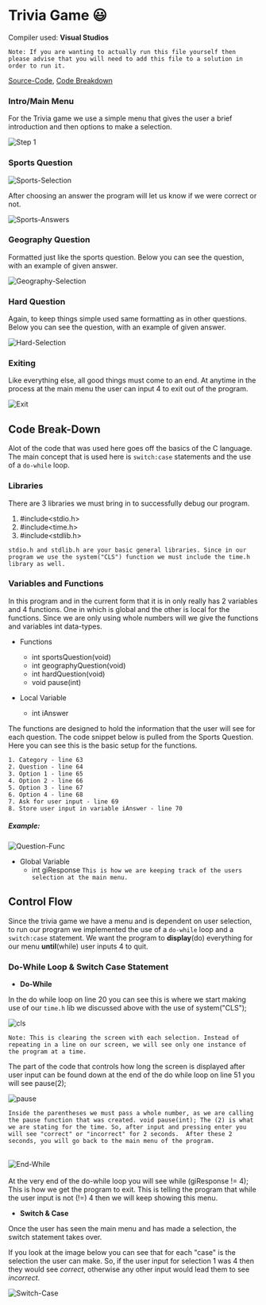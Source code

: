 # Trivia Game 😃

Compiler used: **Visual Studios**

`Note: If you are wanting to actually run this file yourself then please advise that you will need to add this file to a solution in order to run it.`

[Source-Code](https://github.com/aquaman48/Projects/blob/main/C%20Projects/Trivia_Game/Trivia_Game.c), [Code Breakdown](https://github.com/aquaman48/Projects/blob/main/C%20Projects/Trivia_Game/Trivia-Game.md#code-break-down)

### Intro/Main Menu 

For the Trivia game we use a simple menu that gives the user a brief introduction and then options to make a selection. 

![Step 1](https://github.com/aquaman48/Projects/blob/main/C%20Projects/Screenshots/Intro.JPG)

### Sports Question

![Sports-Selection](https://github.com/aquaman48/Projects/blob/main/C%20Projects/Screenshots/Sports-Question.jpg)

After choosing an answer the program will let us know if we were correct or not.

![Sports-Answers](https://github.com/aquaman48/Projects/blob/main/C%20Projects/Screenshots/Sports-Answer-Example.jpg)


### Geography Question

Formatted just like the sports question. Below you can see the question, with an example of given answer. 

![Geography-Selection](https://github.com/aquaman48/Projects/blob/main/C%20Projects/Screenshots/Geography-Question-Answer-Example.jpg)

### Hard Question

Again, to keep things simple used same formatting as in other questions. Below you can see the question, with an example of given answer.  

![Hard-Selection](https://github.com/aquaman48/Projects/blob/main/C%20Projects/Screenshots/Hard-Question.jpg)

### Exiting

Like everything else, all good things must come to an end. At anytime in the process at the main menu the user can input 4 to exit out of the program.

![Exit](https://github.com/aquaman48/Projects/blob/main/C%20Projects/Screenshots/Exit.jpg)


## Code Break-Down

Alot of the code that was used here goes off the basics of the C language. The main concept that is used here is `switch:case` statements and the use of a `do-while` loop. 

### Libraries 

There are 3 libraries we must bring in to successfully debug our program. 

1. #include<stdio.h>
2. #include<time.h>
3. #include<stdlib.h>

`stdio.h and stdlib.h are your basic general libraries. Since in our program we use the system("CLS") function we must include the time.h library as well.`

### Variables and Functions

In this program and in the current form that it is in only really has 2 variables and 4 functions. One in which is global and the other is local for the functions.
Since we are only using whole numbers will we give the functions and variables int data-types. 

- Functions
  - int sportsQuestion(void)
  - int geographyQuestion(void)
  - int hardQuestion(void)
  - void pause(int)

- Local Variable
  - int iAnswer

The functions are designed to hold the information that the user will see for each question. The code snippet below is pulled from the Sports Question. 
Here you can see this is the basic setup for the functions.
```
1. Category - line 63
2. Question - line 64
3. Option 1 - line 65
4. Option 2 - line 66
5. Option 3 - line 67
6. Option 4 - line 68
7. Ask for user input - line 69
8. Store user input in variable iAnswer - line 70
```

##### Example:
        
   ![Question-Func](https://github.com/aquaman48/Projects/blob/main/C%20Projects/Screenshots/Code-Snippets/Question-function.JPG)
      


- Global Variable
  - int giResponse   `This is how we are keeping track of the users selection at the main menu.` 


## Control Flow 

Since the trivia game we have a menu and is dependent on user selection, to run our program we implemented the use of a `do-while` loop and a `switch:case` statement. 
We want the program to **display**(do) everything for our menu **until**(while) user inputs 4 to quit. 

### Do-While Loop & Switch Case Statement

- **Do-While**

In the do while loop on line 20 you can see this is where we start making use of our `time.h` lib we discussed above with the use of system("CLS"); 

![cls](https://github.com/aquaman48/Projects/blob/main/C%20Projects/Screenshots/Code-Snippets/cls.png)

`Note: This is clearing the screen with each selection. Instead of repeating in a line on our screen, we will see only one instance of the program at a time.` 


The part of the code that controls how long the screen is displayed after user input can be found down at the end of the do while loop on line 51 you will see pause(2); 

![pause](https://github.com/aquaman48/Projects/blob/main/C%20Projects/Screenshots/Code-Snippets/pause.png)

`Inside the parentheses we must pass a whole number, as we are calling the pause function that was created. void pause(int);
The (2) is what we are stating for the time. So, after input and pressing enter you will see "correct" or "incorrect" for 2 seconds. 
After these 2 seconds, you will go back to the main menu of the program.` 
<br/><br/>

![End-While](https://github.com/aquaman48/Projects/blob/main/C%20Projects/Screenshots/Code-Snippets/End-of-doWhile.JPG)
<br/><br/>
At the very end of the do-while loop you will see while (giResponse != 4); This is how we get the program to exit. This is telling the program that while the user input is not (!=) 4 then we will keep showing this menu. 
<br/>

- **Switch & Case**

Once the user has seen the main menu and has made a selection, the switch statement takes over. 

If you look at the image below you can see that for each "case" is the selection the user can make. So, if the user input for selection 1 was 4 then they would see _correct_, otherwise any other input would lead them to see _incorrect_. 

![Switch-Case](https://github.com/aquaman48/Projects/blob/main/C%20Projects/Screenshots/Code-Snippets/Switch-Statement.JPG)






